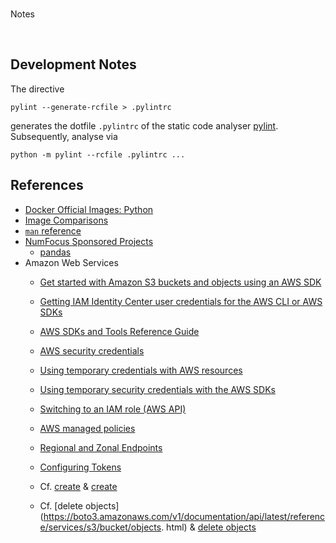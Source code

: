 <br>

Notes

<br>

## Development Notes

The directive

```shell
pylint --generate-rcfile > .pylintrc
```

generates the dotfile `.pylintrc` of the static code analyser [pylint](https://pylint.pycqa.org/en/latest/user_guide/checkers/features.html).  Subsequently, analyse via

```shell
python -m pylint --rcfile .pylintrc ...
```

## References

* [Docker Official Images: Python](https://hub.docker.com/_/python/)
* [Image Comparisons](https://pythonspeed.com/articles/base-image-python-docker-images/)
* [`man` reference](https://linux.die.net)
* [NumFocus Sponsored Projects](https://numfocus.org/sponsored-projects)
    * [pandas](https://pandas.pydata.org)
* Amazon Web Services
    * [Get started with Amazon S3 buckets and objects using an AWS SDK](https://docs.aws.amazon.com/AmazonS3/latest/userguide/example_s3_Scenario_GettingStarted_section.html)
    * [Getting IAM Identity Center user credentials for the AWS CLI or AWS SDKs](https://docs.aws.amazon.com/singlesignon/latest/userguide/howtogetcredentials.html)
    * [AWS SDKs and Tools Reference Guide](https://docs.aws.amazon.com/sdkref/latest/guide/overview.html)
    * [AWS security credentials](https://docs.aws.amazon.com/IAM/latest/UserGuide/security-creds.html)
    * [Using temporary credentials with AWS resources](https://docs.aws.amazon.com/IAM/latest/UserGuide/id_credentials_temp_use-resources.html)
    * [Using temporary security credentials with the AWS SDKs](https://docs.aws.amazon.com/IAM/latest/UserGuide/id_credentials_temp_use-resources.html#using-temp-creds-sdk)
    * [Switching to an IAM role (AWS API)](https://docs.aws.amazon.com/IAM/latest/UserGuide/id_roles_use_switch-role-api.html)

    * [AWS managed policies](https://docs.aws.amazon.com/aws-managed-policy/latest/reference/policy-list.html)
    * [Regional and Zonal Endpoints](https://docs.aws.amazon.com/AmazonS3/latest/userguide/s3-express-Regions-and-Zones.html)
    * [Configuring Tokens](https://docs.aws.amazon.com/cli/latest/userguide/sso-configure-profile-token.html#sso-configure-profile-token-auto-sso)
    * Cf. [create](https://boto3.amazonaws.com/v1/documentation/api/latest/reference/services/s3/bucket/create.html) & [create](https://boto3.amazonaws.com/v1/documentation/api/latest/reference/services/s3/client/create_bucket.html)
    * Cf. [delete objects](https://boto3.amazonaws.com/v1/documentation/api/latest/reference/services/s3/bucket/objects.
      html) & [delete objects](https://boto3.amazonaws.com/v1/documentation/api/latest/reference/services/s3/client/delete_objects.html#)

<br>
<br>

<br>
<br>

<br>
<br>

<br>
<br>

